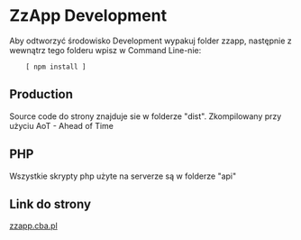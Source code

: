 # ZzApp Development

Aby odtworzyć środowisko Development wypakuj folder zzapp, następnie z wewnątrz tego folderu
wpisz w Command Line-nie:

        [ npm install ]

## Production

Source code do strony znajduje sie w folderze "dist". Zkompilowany przy użyciu 
AoT - Ahead of Time 

## PHP 
Wszystkie skrypty php użyte na serverze są w folderze "api"

## Link do strony

[zzapp.cba.pl](	zzapp.cba.pl )
